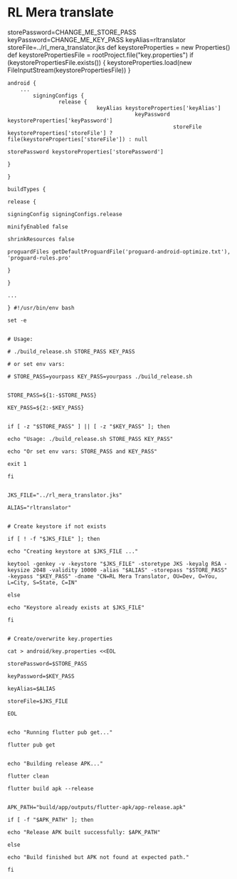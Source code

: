 # RL Mera translate 

storePassword=CHANGE_ME_STORE_PASS
keyPassword=CHANGE_ME_KEY_PASS
keyAlias=rltranslator
storeFile=../rl_mera_translator.jks def keystoreProperties = new Properties()
def keystorePropertiesFile = rootProject.file("key.properties")
if (keystorePropertiesFile.exists()) {
    keystoreProperties.load(new FileInputStream(keystorePropertiesFile))
    }

    android {
        ...
            signingConfigs {
                    release {
                                keyAlias keystoreProperties['keyAlias']
                                            keyPassword keystoreProperties['keyPassword']
                                                        storeFile keystoreProperties['storeFile'] ? file(keystoreProperties['storeFile']) : null
                                                                    storePassword keystoreProperties['storePassword']
                                                                            }
                                                                                }
                                                                                    buildTypes {
                                                                                            release {
                                                                                                        signingConfig signingConfigs.release
                                                                                                                    minifyEnabled false
                                                                                                                                shrinkResources false
                                                                                                                                            proguardFiles getDefaultProguardFile('proguard-android-optimize.txt'), 'proguard-rules.pro'
                                                                                                                                                    }
                                                                                                                                                        }
                                                                                                                                                            ...
                                                                                                                                                            } #!/usr/bin/env bash
                                                                                                                                                            set -e

                                                                                                                                                            # Usage:
                                                                                                                                                            # ./build_release.sh STORE_PASS KEY_PASS
                                                                                                                                                            # or set env vars:
                                                                                                                                                            # STORE_PASS=yourpass KEY_PASS=yourpass ./build_release.sh

                                                                                                                                                            STORE_PASS=${1:-$STORE_PASS}
                                                                                                                                                            KEY_PASS=${2:-$KEY_PASS}

                                                                                                                                                            if [ -z "$STORE_PASS" ] || [ -z "$KEY_PASS" ]; then
                                                                                                                                                              echo "Usage: ./build_release.sh STORE_PASS KEY_PASS"
                                                                                                                                                                echo "Or set env vars: STORE_PASS and KEY_PASS"
                                                                                                                                                                  exit 1
                                                                                                                                                                  fi

                                                                                                                                                                  JKS_FILE="../rl_mera_translator.jks"
                                                                                                                                                                  ALIAS="rltranslator"

                                                                                                                                                                  # Create keystore if not exists
                                                                                                                                                                  if [ ! -f "$JKS_FILE" ]; then
                                                                                                                                                                    echo "Creating keystore at $JKS_FILE ..."
                                                                                                                                                                      keytool -genkey -v -keystore "$JKS_FILE" -storetype JKS -keyalg RSA -keysize 2048 -validity 10000 -alias "$ALIAS" -storepass "$STORE_PASS" -keypass "$KEY_PASS" -dname "CN=RL Mera Translator, OU=Dev, O=You, L=City, S=State, C=IN"
                                                                                                                                                                      else
                                                                                                                                                                        echo "Keystore already exists at $JKS_FILE"
                                                                                                                                                                        fi

                                                                                                                                                                        # Create/overwrite key.properties
                                                                                                                                                                        cat > android/key.properties <<EOL
                                                                                                                                                                        storePassword=$STORE_PASS
                                                                                                                                                                        keyPassword=$KEY_PASS
                                                                                                                                                                        keyAlias=$ALIAS
                                                                                                                                                                        storeFile=$JKS_FILE
                                                                                                                                                                        EOL

                                                                                                                                                                        echo "Running flutter pub get..."
                                                                                                                                                                        flutter pub get

                                                                                                                                                                        echo "Building release APK..."
                                                                                                                                                                        flutter clean
                                                                                                                                                                        flutter build apk --release

                                                                                                                                                                        APK_PATH="build/app/outputs/flutter-apk/app-release.apk"
                                                                                                                                                                        if [ -f "$APK_PATH" ]; then
                                                                                                                                                                          echo "Release APK built successfully: $APK_PATH"
                                                                                                                                                                          else
                                                                                                                                                                            echo "Build finished but APK not found at expected path."
                                                                                                                                                                            fi